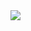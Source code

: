 <img src="https://capsule-render.vercel.app/api?type=wave&color=auto&height=300&section=header&text=changddao%20github&fontSize=40" />
